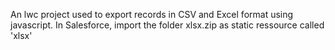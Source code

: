 An lwc project used to export records in CSV and Excel format using javascript.
In Salesforce, import the folder xlsx.zip as static ressource called 'xlsx'
